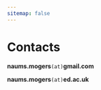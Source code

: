 ```yaml
---
sitemap: false
---
```

<h1 class="category-title" id="contacts">Contacts</h1>

**naums.mogers**`(at)`**gmail.com**

**naums.mogers**`(at)`**ed.ac.uk**

